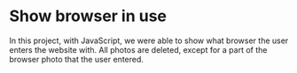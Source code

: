 # Show browser in use
In this project, with JavaScript, we were able to show what browser the user enters the website with. All photos are deleted, except for a part of the browser photo that the user entered.
